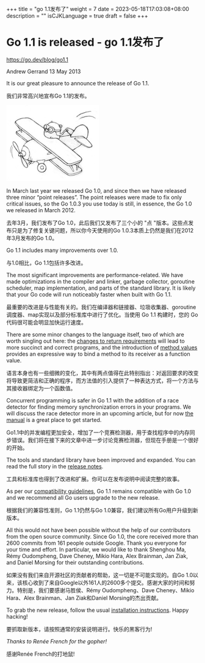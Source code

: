 +++
title = "go 1.1发布了"
weight = 7
date = 2023-05-18T17:03:08+08:00
description = ""
isCJKLanguage = true
draft = false
+++

# Go 1.1 is released - go 1.1发布了

https://go.dev/blog/go1.1

Andrew Gerrand
13 May 2013

It is our great pleasure to announce the release of Go 1.1.

我们非常高兴地宣布Go 1.1的发布。

![img](Go1_1IsReleased_img/gopherbiplane5.jpg)

In March last year we released Go 1.0, and since then we have released three minor “point releases”. The point releases were made to fix only critical issues, so the Go 1.0.3 you use today is still, in essence, the Go 1.0 we released in March 2012.

去年3月，我们发布了Go 1.0，此后我们又发布了三个小的 "点 "版本。这些点发布只是为了修复关键问题，所以你今天使用的Go 1.0.3本质上仍然是我们在2012年3月发布的Go 1.0。

Go 1.1 includes many improvements over 1.0.

与1.0相比，Go 1.1包括许多改进。

The most significant improvements are performance-related. We have made optimizations in the compiler and linker, garbage collector, goroutine scheduler, map implementation, and parts of the standard library. It is likely that your Go code will run noticeably faster when built with Go 1.1.

最重要的改进是与性能有关的。我们在编译器和链接器、垃圾收集器、goroutine调度器、map实现以及部分标准库中进行了优化。当使用 Go 1.1 构建时，您的 Go 代码很可能会明显加快运行速度。

There are some minor changes to the language itself, two of which are worth singling out here: the [changes to return requirements](https://go.dev/doc/go1.1#return) will lead to more succinct and correct programs, and the introduction of [method values](https://go.dev/doc/go1.1#method_values) provides an expressive way to bind a method to its receiver as a function value.

语言本身也有一些细微的变化，其中有两点值得在此特别指出：对返回要求的改变将导致更简洁和正确的程序，而方法值的引入提供了一种表达方式，将一个方法与其接收器绑定为一个函数值。

Concurrent programming is safer in Go 1.1 with the addition of a race detector for finding memory synchronization errors in your programs. We will discuss the race detector more in an upcoming article, but for now [the manual](https://go.dev/doc/articles/race_detector.html) is a great place to get started.

Go1.1中的并发编程更加安全，增加了一个竞赛检测器，用于查找程序中的内存同步错误。我们将在接下来的文章中进一步讨论竞赛检测器，但现在手册是一个很好的开始。

The tools and standard library have been improved and expanded. You can read the full story in the [release notes](https://go.dev/doc/go1.1).

工具和标准库也得到了改进和扩展。你可以在发布说明中阅读完整的故事。

As per our [compatibility guidelines](https://go.dev/doc/go1compat.html), Go 1.1 remains compatible with Go 1.0 and we recommend all Go users upgrade to the new release.

根据我们的兼容性准则，Go 1.1仍然与Go 1.0兼容，我们建议所有Go用户升级到新版本。

All this would not have been possible without the help of our contributors from the open source community. Since Go 1.0, the core received more than 2600 commits from 161 people outside Google. Thank you everyone for your time and effort. In particular, we would like to thank Shenghou Ma, Rémy Oudompheng, Dave Cheney, Mikio Hara, Alex Brainman, Jan Ziak, and Daniel Morsing for their outstanding contributions.

如果没有我们来自开源社区的贡献者的帮助，这一切是不可能实现的。自Go 1.0以来，该核心收到了来自Google以外161人的2600多个提交。感谢大家的时间和努力。特别是，我们要感谢马胜侯、Rémy Oudompheng、Dave Cheney、Mikio Hara、Alex Brainman、Jan Ziak和Daniel Morsing的杰出贡献。

To grab the new release, follow the usual [installation instructions](https://go.dev/doc/install). Happy hacking!

要抓取新版本，请按照通常的安装说明进行。快乐的黑客行为!

*Thanks to Renée French for the gopher!*

感谢Renée French的打地鼠!
